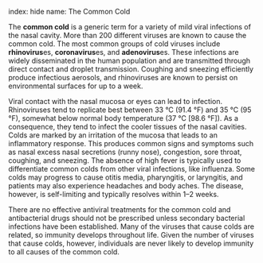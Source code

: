 index: hide
name: The Common Cold

The  **common cold** is a generic term for a variety of mild viral infections of the nasal cavity. More than 200 different viruses are known to cause the common cold. The most common groups of cold viruses include  **rhinovirus**es,  **coronavirus**es, and  **adenovirus**es. These infections are widely disseminated in the human population and are transmitted through direct contact and droplet transmission. Coughing and sneezing efficiently produce infectious aerosols, and rhinoviruses are known to persist on environmental surfaces for up to a week.

Viral contact with the nasal mucosa or eyes can lead to infection. Rhinoviruses tend to replicate best between 33 °C (91.4 °F) and 35 °C (95 °F), somewhat below normal body temperature (37 °C [98.6 °F]). As a consequence, they tend to infect the cooler tissues of the nasal cavities. Colds are marked by an irritation of the mucosa that leads to an inflammatory response. This produces common signs and symptoms such as nasal excess nasal secretions (runny nose), congestion, sore throat, coughing, and sneezing. The absence of high fever is typically used to differentiate common colds from other viral infections, like influenza. Some colds may progress to cause otitis media, pharyngitis, or laryngitis, and patients may also experience headaches and body aches. The disease, however, is self-limiting and typically resolves within 1–2 weeks.

There are no effective antiviral treatments for the common cold and antibacterial drugs should not be prescribed unless secondary bacterial infections have been established. Many of the viruses that cause colds are related, so immunity develops throughout life. Given the number of viruses that cause colds, however, individuals are never likely to develop immunity to all causes of the common cold.
